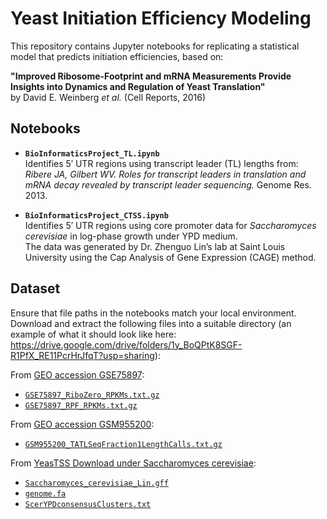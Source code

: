 # Yeast Initiation Efficiency Modeling

This repository contains Jupyter notebooks for replicating a statistical model that predicts initiation efficiencies, based on:

**"Improved Ribosome-Footprint and mRNA Measurements Provide Insights into Dynamics and Regulation of Yeast Translation"**  
by David E. Weinberg *et al.* (Cell Reports, 2016)

## Notebooks

- **`BioInformaticsProject_TL.ipynb`**  
  Identifies 5′ UTR regions using transcript leader (TL) lengths from:  
  *Ribere JA, Gilbert WV. Roles for transcript leaders in translation and mRNA decay revealed by transcript leader sequencing.* Genome Res. 2013.

- **`BioInformaticsProject_CTSS.ipynb`**  
  Identifies 5′ UTR regions using core promoter data for *Saccharomyces cerevisiae* in log-phase growth under YPD medium.  
  The data was generated by Dr. Zhenguo Lin’s lab at Saint Louis University using the Cap Analysis of Gene Expression (CAGE) method.

## Dataset

Ensure that file paths in the notebooks match your local environment. Download and extract the following files into a suitable directory (an example of what it should look like here: https://drive.google.com/drive/folders/1y_BoQPtK8SGF-R1PfX_RE11PcrHrJfqT?usp=sharing):

From [GEO accession GSE75897](https://www.ncbi.nlm.nih.gov/geo/query/acc.cgi?acc=GSE75897):

- [`GSE75897_RiboZero_RPKMs.txt.gz`](https://www.ncbi.nlm.nih.gov/geo/download/?acc=GSE75897&format=file&file=GSE75897%5FRiboZero%5FRPKMs%2Etxt%2Egz)
- [`GSE75897_RPF_RPKMs.txt.gz`](https://www.ncbi.nlm.nih.gov/geo/download/?acc=GSE75897&format=file&file=GSE75897%5FRPF%5FRPKMs%2Etxt%2Egz)

From [GEO accession GSM955200](https://www.ncbi.nlm.nih.gov/geo/query/acc.cgi?acc=GSM955200):

- [`GSM955200_TATLSeqFraction1LengthCalls.txt.gz`](https://www.ncbi.nlm.nih.gov/geo/download/?acc=GSM955200&format=file&file=GSM955200%5FTATLSeqFraction1LengthCalls%2Etxt%2Egz)

From [YeasTSS Download under Saccharomyces cerevisiae](http://www.yeastss.org/download):

- [`Saccharomyces_cerevisiae_Lin.gff`](http://www.yeastss.org/jbrowse/JBrowse_data/Saccharomyces_cerevisiae/Genome/Saccharomyces_cerevisiae_Lin.gff)
- [`genome.fa`](http://www.yeastss.org/jbrowse/JBrowse_data/Saccharomyces_cerevisiae/Genome/genome.fa)
- [`ScerYPDconsensusClusters.txt`](http://www.yeastss.org/jbrowse/JBrowse_data/Saccharomyces_cerevisiae/ScerYPDconsensusClusters.txt)
